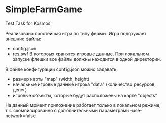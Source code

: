 # SimpleFarmGame
Test Task for Kosmos

Реализована простейшая игра по типу фермы.
Игра подгружает внешние файлы:
- config.json
- res.swf
В котороых хранятся игровые данные.
При локальном запуске флешки все файлы должны находится в одной директории.

В файле конфигурации config.json можно задавать:
- размер карты "map" (width, height)
- начальные игровые данные игрока "data" (количество ресурсов, денег)
- игровые объекты, которые будут расположены на карте "objects"

На данный момент приложение работает только в локальном режиме, т.к. скомпилированно с дополнительными параметрами -use-network=false

